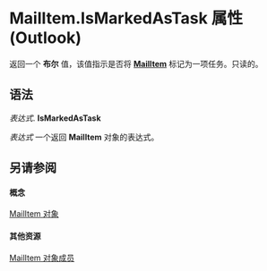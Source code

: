 
# MailItem.IsMarkedAsTask 属性 (Outlook)

返回一个 **布尔** 值，该值指示是否将 **[MailItem](14197346-05d2-0250-fa4c-4a6b07daf25f.md)** 标记为一项任务。只读的。


## 语法

 _表达式_. **IsMarkedAsTask**

 _表达式_ 一个返回 **MailItem** 对象的表达式。


## 另请参阅


#### 概念


[MailItem 对象](14197346-05d2-0250-fa4c-4a6b07daf25f.md)
#### 其他资源


[MailItem 对象成员](1094d7df-ee80-a4b0-5a21-db2979506e6b.md)